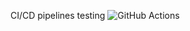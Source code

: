 <!--[GitHubWorkflowProject](https://github.com/github/docs/actions/workflows/main.yml/badge.svg)-->
CI/CD pipelines testing
![GitHub Actions](https://github.com/DJeJa003/GitHubWorkflowProject/master/.github/workflows/GitHubWorkflowProject20240110103453.yml/badge.svg)
